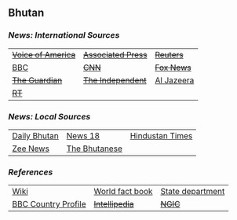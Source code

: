 ## Bhutan ##

### _News: International Sources_ ###
|   |   |   |
| --- | --- | --- |
| [~~Voice of America~~]() | [~~Associated Press~~]() | [~~Reuters~~]() |
| [BBC](https://www.bbc.com/news/topics/c77jz3mdm7nt/bhutan) | [~~CNN~~]() | [~~Fox News~~]() |
| [~~The Guardian~~]()  | [~~The Independent~~]() | [Al Jazeera](https://www.aljazeera.com/topics/country/bhutan.html) |
| [~~RT~~]() | | |

### _News: Local Sources_ ###
|   |   |   |
| --- | --- | --- |
| [Daily Bhutan](https://www.dailybhutan.com/) | [News 18](https://www.news18.com/newstopics/bhutan.html) | [Hindustan Times](https://www.hindustantimes.com/topic/bhutan) |
| [Zee News](https://zeenews.india.com/tags/Bhutan.html) | [The Bhutanese](https://thebhutanese.bt/category/news/) |  |


### _References_ ###
|   |   |   |
| --- | --- | --- |
| [Wiki](https://en.wikipedia.org/wiki/Bhutan) | [World fact book](https://www.cia.gov/library/publications/the-world-factbook/geos/bt.html) | [State department](https://www.state.gov/countries-areas/bhutan/) |
| [BBC Country Profile](https://www.bbc.com/news/world-south-asia-12480707) | [~~Intellipedia~~]() | [~~NGIC~~]() |
